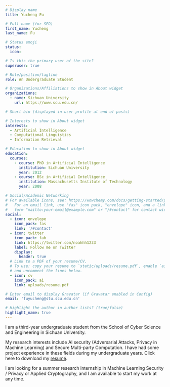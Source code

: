 ```yaml
---
# Display name
title: Yucheng Fu

# Full name (for SEO)
first_name: Yucheng
last_name: Fu

# Status emoji
status:
  icon: 

# Is this the primary user of the site?
superuser: true

# Role/position/tagline
role: An Undergraduate Student 

# Organizations/Affiliations to show in About widget
organizations:
  - name: Sichuan University
    url: https://www.scu.edu.cn/

# Short bio (displayed in user profile at end of posts)

# Interests to show in About widget
interests:
  - Artificial Intelligence
  - Computational Linguistics
  - Information Retrieval

# Education to show in About widget
education:
  courses:
    - course: PhD in Artificial Intelligence
      institution: Sichuan University
      year: 2012
    - course: BSc in Artificial Intelligence
      institution: Massachusetts Institute of Technology
      year: 2008

# Social/Academic Networking
# For available icons, see: https://wowchemy.com/docs/getting-started/page-builder/#icons
#   For an email link, use "fas" icon pack, "envelope" icon, and a link in the
#   form "mailto:your-email@example.com" or "/#contact" for contact widget.
social:
  - icon: envelope
    icon_pack: fas
    link: '/#contact'
  - icon: twitter
    icon_pack: fab
    link: https://twitter.com/noahhh1233
    label: Follow me on Twitter
    display:
      header: true
  # Link to a PDF of your resume/CV.
  # To use: copy your resume to `static/uploads/resume.pdf`, enable `ai` icons in `params.yaml`,
  # and uncomment the lines below.
  - icon: cv
    icon_pack: ai
    link: uploads/resume.pdf

# Enter email to display Gravatar (if Gravatar enabled in Config)
email: 'fuyucheng@stu.scu.edu.cn'

# Highlight the author in author lists? (true/false)
highlight_name: true
---
```

 
I am a third-year undergraduate student from the School of Cyber Science and Engineering in Sichuan University. 

My research interests include AI security (Adversarial Attacks, Privacy in Machine Learning) and Secure Multi-party Computation. I have had some project experience in these fields during my undergraduate years. Click here to download my [resumé](uploads/resume.pdf).

I am looking for a summer research internship in Machine Learning Security / Privacy or Applied Cryptography, and I am available to start my work at any time.
